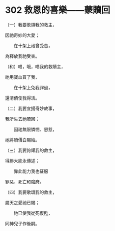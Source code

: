 # 302 救恩的喜樂——蒙贖回

（一）我要歌頌我的救主，

因祂奇妙的大愛；

　　在十架上祂曾受苦，

為釋放我祂受害。

（和）唱，哦，唱我的救贖主，

祂用寶血買了我，

　　在十架上免我罪過，

還清債使我得活。

（二）我要宣揚奇妙故事，

我所失去祂贖回；

　　因祂無限憐憫、恩慈，

祂將贖價白賜給。

（三）我要誇耀我的救主，

得勝大能永傳述；

　　靠此能力我也征服

罪惡、死亡和陰府。

（四）我要歌頌我的救主，

屬天之愛祂已賜；

　　祂已使我從死復甦，

同神兒子作後嗣。

